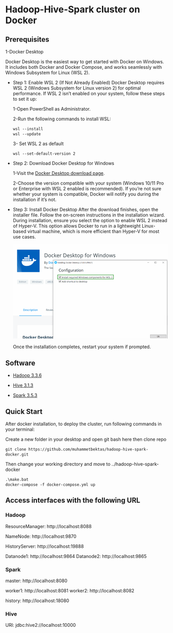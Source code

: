 # Hadoop-Hive-Spark cluster on Docker

## Prerequisites

1-Docker Desktop
    
Docker Desktop is the easiest way to get started with Docker on Windows. It includes both Docker and Docker Compose, and works seamlessly with Windows Subsystem for Linux (WSL 2).

- Step 1: Enable WSL 2 (If Not Already Enabled)
Docker Desktop requires WSL 2 (Windows Subsystem for Linux version 2) for optimal performance. If WSL 2 isn’t enabled on your system, follow these steps to set it up:
    
    1-Open PowerShell as Administrator.
    
    2-Run the following commands to install WSL:
    ```
    wsl --install
    wsl --update
    ```
    3- Set WSL 2 as default

    ```
    wsl --set-default-version 2
    ```

- Step 2: Download Docker Desktop for Windows

    1-Visit the [Docker Desktop download page](https://www.docker.com/products/docker-desktop/).
    
    2-Choose the version compatible with your system (Windows 10/11 Pro or Enterprise with WSL 2 enabled is recommended). If you’re not sure whether your system is compatible, Docker will notify you during the installation if it’s not.
- Step 3: Install Docker Desktop
After the download finishes, open the installer file.
Follow the on-screen instructions in the installation wizard.
During installation, ensure you select the option to enable WSL 2 instead of Hyper-V. This option allows Docker to run in a lightweight Linux-based virtual machine, which is more efficient than Hyper-V for most use cases.

    <p align="center">
      <img src="images/docker_configuration.png" alt="Wallpaper">
    </p>

    Once the installation completes, restart your system if prompted.



## Software

* [Hadoop 3.3.6](https://hadoop.apache.org/)

* [Hive 3.1.3](http://hive.apache.org/)

* [Spark 3.5.3](https://spark.apache.org/)

## Quick Start

After docker installation, to deploy the cluster, run following commands in your terminal:

Create a new folder in your desktop and open git bash here then clone repo
```
git clone https://github.com/muhammetbektas/hadoop-hive-spark-docker.git
```
Then change your working directory and move to ../hadoop-hive-spark-docker
```
.\make.bat
docker-compose -f docker-compose.yml up
```

## Access interfaces with the following URL

### Hadoop

ResourceManager: http://localhost:8088

NameNode: http://localhost:9870

HistoryServer: http://localhost:19888

Datanode1: http://localhost:9864
Datanode2: http://localhost:9865


### Spark
master: http://localhost:8080

worker1: http://localhost:8081
worker2: http://localhost:8082

history: http://localhost:18080

### Hive
URI: jdbc:hive2://localhost:10000